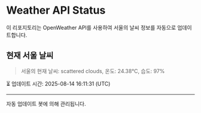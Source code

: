 
# Weather API Status

이 리포지토리는 OpenWeather API를 사용하여 서울의 날씨 정보를 자동으로 업데이트합니다.

## 현재 서울 날씨
> 서울의 현재 날씨: scattered clouds, 온도: 24.38°C, 습도: 97%

⏳ 업데이트 시간: 2025-08-14 16:11:31 (UTC)

---
자동 업데이트 봇에 의해 관리됩니다.

